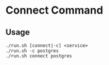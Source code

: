 # Connect Command

## Usage

```shell
./run.sh [connect|-c] <service>
./run.sh -c postgres
./run.sh connect postgres
```
